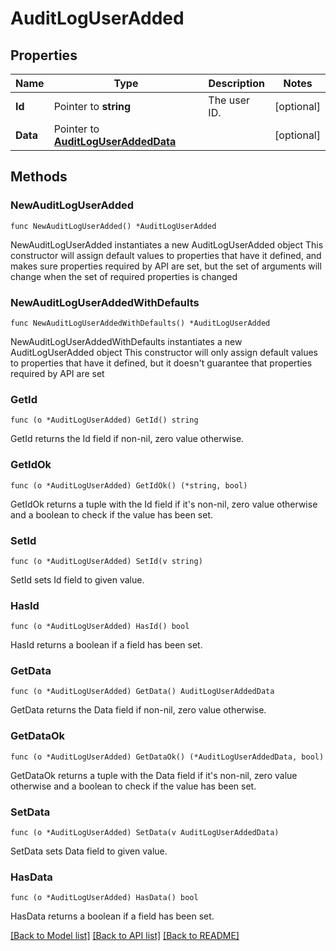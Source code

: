 # AuditLogUserAdded

## Properties

Name | Type | Description | Notes
------------ | ------------- | ------------- | -------------
**Id** | Pointer to **string** | The user ID. | [optional] 
**Data** | Pointer to [**AuditLogUserAddedData**](AuditLogUserAddedData.md) |  | [optional] 

## Methods

### NewAuditLogUserAdded

`func NewAuditLogUserAdded() *AuditLogUserAdded`

NewAuditLogUserAdded instantiates a new AuditLogUserAdded object
This constructor will assign default values to properties that have it defined,
and makes sure properties required by API are set, but the set of arguments
will change when the set of required properties is changed

### NewAuditLogUserAddedWithDefaults

`func NewAuditLogUserAddedWithDefaults() *AuditLogUserAdded`

NewAuditLogUserAddedWithDefaults instantiates a new AuditLogUserAdded object
This constructor will only assign default values to properties that have it defined,
but it doesn't guarantee that properties required by API are set

### GetId

`func (o *AuditLogUserAdded) GetId() string`

GetId returns the Id field if non-nil, zero value otherwise.

### GetIdOk

`func (o *AuditLogUserAdded) GetIdOk() (*string, bool)`

GetIdOk returns a tuple with the Id field if it's non-nil, zero value otherwise
and a boolean to check if the value has been set.

### SetId

`func (o *AuditLogUserAdded) SetId(v string)`

SetId sets Id field to given value.

### HasId

`func (o *AuditLogUserAdded) HasId() bool`

HasId returns a boolean if a field has been set.

### GetData

`func (o *AuditLogUserAdded) GetData() AuditLogUserAddedData`

GetData returns the Data field if non-nil, zero value otherwise.

### GetDataOk

`func (o *AuditLogUserAdded) GetDataOk() (*AuditLogUserAddedData, bool)`

GetDataOk returns a tuple with the Data field if it's non-nil, zero value otherwise
and a boolean to check if the value has been set.

### SetData

`func (o *AuditLogUserAdded) SetData(v AuditLogUserAddedData)`

SetData sets Data field to given value.

### HasData

`func (o *AuditLogUserAdded) HasData() bool`

HasData returns a boolean if a field has been set.


[[Back to Model list]](../README.md#documentation-for-models) [[Back to API list]](../README.md#documentation-for-api-endpoints) [[Back to README]](../README.md)


